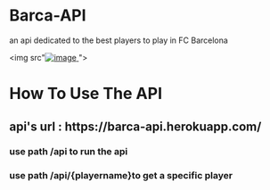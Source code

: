# Barca-API
<P>an api dedicated to the best players to play in FC Barcelona </p>

<img src"[![image](https://user-images.githubusercontent.com/71595830/172394002-35d92511-9413-4b3e-b192-88df48e432cf.png)
](https://images-wixmp-ed30a86b8c4ca887773594c2.wixmp.com/f/fa9ccfa8-1635-42f8-ae14-0c72b9f46044/d2edxid-bac38385-484f-4854-9341-0de9e2249620.jpg/v1/fill/w_900,h_675,q_75,strp/barcelona_f_c_2008___2009_by_stv3n_d2edxid-fullview.jpg?token=eyJ0eXAiOiJKV1QiLCJhbGciOiJIUzI1NiJ9.eyJzdWIiOiJ1cm46YXBwOjdlMGQxODg5ODIyNjQzNzNhNWYwZDQxNWVhMGQyNmUwIiwiaXNzIjoidXJuOmFwcDo3ZTBkMTg4OTgyMjY0MzczYTVmMGQ0MTVlYTBkMjZlMCIsIm9iaiI6W1t7ImhlaWdodCI6Ijw9Njc1IiwicGF0aCI6IlwvZlwvZmE5Y2NmYTgtMTYzNS00MmY4LWFlMTQtMGM3MmI5ZjQ2MDQ0XC9kMmVkeGlkLWJhYzM4Mzg1LTQ4NGYtNDg1NC05MzQxLTBkZTllMjI0OTYyMC5qcGciLCJ3aWR0aCI6Ijw9OTAwIn1dXSwiYXVkIjpbInVybjpzZXJ2aWNlOmltYWdlLm9wZXJhdGlvbnMiXX0.-KbQi_Sq5ZiJb7MKLRfuT04wApxrXPYJ7DygsjUMwUo)">

<h1>How To Use The API</h1>
<h2>api's url : https://barca-api.herokuapp.com/</h2>

<h3> use path /api to run the api </h3>
<h3>use path /api/{playername}to get  a specific player</h3>

